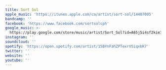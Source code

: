 ```yaml
---
title: Sort Sol
apple_music: 'https://itunes.apple.com/ca/artist/sort-sol/14407005'
bandcamp: ''
facebook: 'https://www.facebook.com/sortsolcph'
google_music: >-
  https://play.google.com/store/music/artist/Sort_Sol?id=A65j5i4sf2kie3hiltj5x2aspae
instagram: ''
soundcloud: ''
spotify: 'https://open.spotify.com/artist/15BYnFahZPTexrVSiqxbK7'
twitter: ''
website: ''
youtube: ''
---
```

